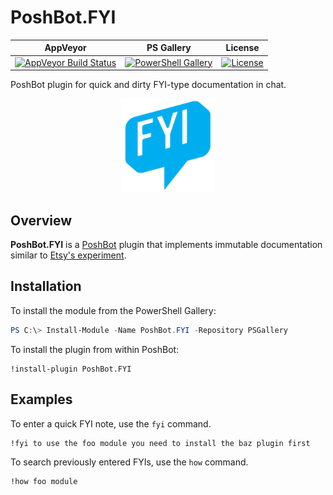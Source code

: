 # PoshBot.FYI

| AppVeyor | PS Gallery | License
|----------|------------|---------|
[![AppVeyor Build Status][appveyor-badge]][appveyor-build] | [![PowerShell Gallery][psgallery-badge]][psgallery] | [![License][license-badge]][license]

PoshBot plugin for quick and dirty FYI-type documentation in chat.

<p align="center">
    <img style="width:150px;" src="./media/fyi.jpg" alt="FYI icon">
</p>

## Overview

**PoshBot.FYI** is a [PoshBot](https://github.com/poshbotio/PoshBot) plugin that implements immutable documentation similar to [Etsy's experiment](https://codeascraft.com/2018/10/10/etsys-experiment-with-immutable-documentation/).

## Installation

To install the module from the PowerShell Gallery:

```powershell
PS C:\> Install-Module -Name PoshBot.FYI -Repository PSGallery
```

To install the plugin from within PoshBot:

```
!install-plugin PoshBot.FYI
```

## Examples

To enter a quick FYI note, use the `fyi` command.

```
!fyi to use the foo module you need to install the baz plugin first
```

To search previously entered FYIs, use the `how` command.

```
!how foo module
```

[appveyor-badge]: https://ci.appveyor.com/api/projects/status/sq3cliffmny8h81l?svg=true
[appveyor-build]: https://ci.appveyor.com/project/devblackops/poshbot-fyi
[psgallery-badge]: https://img.shields.io/powershellgallery/dt/poshbot.fyi.svg
[psgallery]: https://www.powershellgallery.com/packages/poshbot.fyi
[license-badge]: https://img.shields.io/github/license/poshbotio/poshbot.fyi.svg
[license]: https://raw.githubusercontent.com/poshbotio/PoshBot.FYI/master/LICENSE
